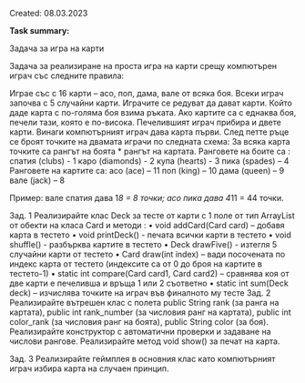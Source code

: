 Created: 08.03.2023

**Task summary:**

Задача за игра на карти

Задача за реализиране на проста игра на карти срещу компютърен играч със следните правила:

Играе със с 16 карти – асо, поп, дама, вале от всяка боя. Всеки играч започва с 5 случайни карти. Играчите се редуват да дават карти. Който даде карта с по-голяма боя взима ръката. Ако картите са с еднаква боя, печели тази, която е по-висока. Печелившият играч прибира и двете карти. Винаги компютърният играч дава карта първи. След петте ръце се броят точките на двамата играчи по следната схема:
За всяка карта точките са рангът на боята * рангът на картата.
Ранговете на боите са :
спатия (clubs) - 1
каро (diamonds) - 2
купа (hearts) - 3
пика (spades) – 4
Ранговете на картите са:
асо (ace) – 11
поп (king) – 10
дама (queen) – 9
вале (jack) – 8

Пример: вале спатия дава 1*8 = 8 точки; асо пика дава 4*11 = 44 точки.

Зад. 1 Реализирайте клас Deck за тесте от карти с 1 поле от тип ArrayList от обекти на класа Card и методи :
•	void addCard(Card card) – добавя карта в тестето
•	void printDeck() - печата всички карти в тестето
•	void shuffle() - разбърква картите в тестето
•	Deck drawFive() - изтегля 5 случайни карти от тестето
•	Card draw(int index) – вади посочената по индекс карта от тестето (индексите са от 0 до броя на картите в тестето-1)
•	static int compare(Card card1, Card card2) – сравнява коя от две карти е печеливша и връща 1 или 2 съответно
•	static int sum(Deck deck) – изчислява точките на играч във финалното му тесте
Зад. 2 Реализирайте вътрешен клас с полета public String rank (за ранга на картата), public int rank_number (за числовия ранг на картата), public int color_rank (за числовия ранг на боята),  public String color (за боя). Реализирайте конструктор с автоматични проверки и задаване на числови рангове. Реализирайте метод void show() за печат на карта.

Зад. 3 Реализирайте геймплея в основния клас като компютърният играч избира карта на случаен принцип. 


